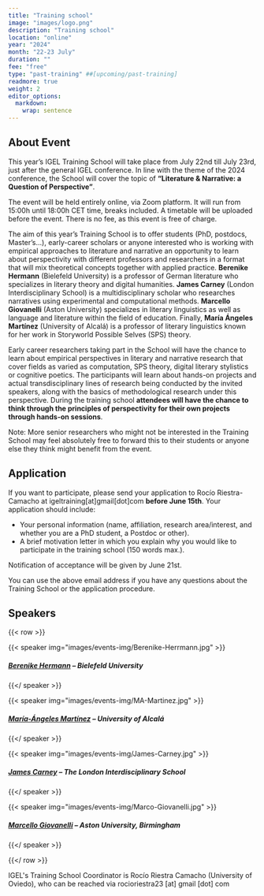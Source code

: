 ```yaml
---
title: "Training school"
image: "images/logo.png"
description: "Training school"
location: "online"
year: "2024"
month: "22-23 July"
duration: ""
fee: "free"
type: "past-training" ##[upcoming/past-training]
readmore: true
weight: 2
editor_options: 
  markdown: 
    wrap: sentence
---
```


## About Event

This year’s IGEL Training School will take place from July 22nd till July 23rd, just after the general IGEL conference. In line with the theme of the 2024 conference, the School will cover the topic of **“Literature & Narrative: a Question of Perspective”**.

The event will be held entirely online, via Zoom platform. It will run from 15:00h until 18:00h CET time, breaks included. A timetable will be uploaded before the event. There is no fee, as this event is free of charge.

The aim of this year’s Training School is to offer students (PhD, postdocs, Master’s…), early-career scholars or anyone interested who is working with empirical approaches to literature and narrative an opportunity to learn about perspectivity with different professors and researchers in a format that will mix theoretical concepts together with applied practice. **Berenike Hermann** (Bielefeld University) is a professor of German literature who specializes in literary theory and digital humanities. **James Carney** (London Interdisciplinary School) is a multidisciplinary scholar who researches narratives using experimental and computational methods. **Marcello Giovanelli** (Aston University) specializes in literary linguistics as well as language and literature within the field of education. Finally, **María Ángeles Martínez** (University of Alcalá) is a professor of literary linguistics known for her work in Storyworld Possible Selves (SPS) theory.

Early career researchers taking part in the School will have the chance to learn about empirical perspectives in literary and narrative research that cover fields as varied as computation, SPS theory, digital literary stylistics or cognitive poetics. The participants will learn about hands-on projects and actual transdisciplinary lines of research being conducted by the invited speakers, along with the basics of methodological research under this perspective. During the training school **attendees will have the chance to think through the principles of perspectivity for their own projects through hands-on sessions**.

Note: More senior researchers who might not be interested in the Training School may feel absolutely free to forward this to their students or anyone else they think might benefit from the event.

## Application

If you want to participate, please send your application to Rocío Riestra-Camacho at igeltraining[at]gmail[dot]com **before June 15th**. Your application should include:

- Your personal information (name, affiliation, research area/interest, and whether you are a PhD student, a Postdoc or other).
- A brief motivation letter in which you explain why you would like to participate in the training school (150 words max.).

Notification of acceptance will be given by June 21st.

You can use the above email address if you have any questions about the Training School or the application procedure.



## Speakers

{{< row >}}

{{< speaker img="images/events-img/Berenike-Herrmann.jpg" >}}
##### [Berenike Hermann](https://www.uni-bielefeld.de/fakultaeten/linguistik-literaturwissenschaft/personen/berenike-herrmann/) – Bielefeld University

{{</ speaker >}}

{{< speaker img="images/events-img/MA-Martinez.jpg" >}}
##### [María-Ángeles Martínez](https://www.uah.es/es/estudios/profesor/Maria-Angeles-Martinez-Martinez/) – University of Alcalá

{{</ speaker >}}

{{< speaker img="images/events-img/James-Carney.jpg" >}}
##### [James Carney](https://texturejc.github.io/carney_profile/) – The London Interdisciplinary School

{{</ speaker >}}

{{< speaker img="images/events-img/Marco-Giovanelli.jpg" >}}
##### [Marcello Giovanelli](https://research.aston.ac.uk/en/persons/marcello-giovanelli) – Aston University, Birmingham

{{</ speaker >}}

{{</ row >}}

IGEL's Training School Coordinator is Rocío Riestra Camacho (University of Oviedo), who can be reached via rocioriestra23 [at] gmail [dot] com

